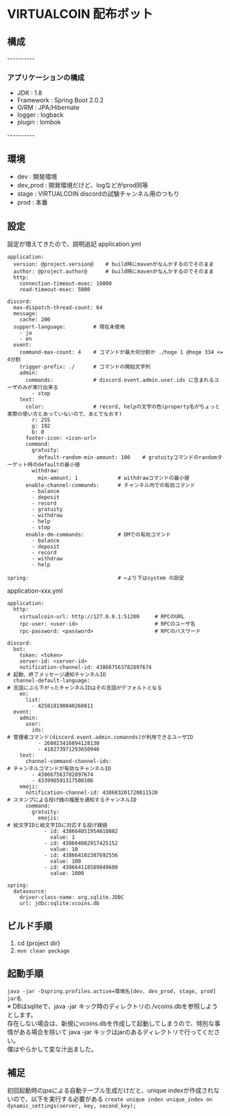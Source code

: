 VIRTUALCOIN 配布ボット
===============

## 構成  

\----------

### アプリケーションの構成  

- JDK : 1.8
- Framework : Spring Boot 2.0.2
- O/RM : JPA/Hibernate
- logger : logback
- plugin : lombok

\----------

## 環境  
- dev : 開発環境
- dev_prod : 開発環境だけど、logなどがprod同等
- stage : VIRTUALCOIN discordの試験チャンネル用のつもり
- prod : 本番

## 設定
設定が増えてきたので、説明追記
application.yml
```
application:
  version: @project.version@    # build時にmavenがなんかするのでそのまま
  author: @project.author@      # build時にmavenがなんかするのでそのまま
  http:
    connection-timeout-msec: 10000
    read-timeout-msec: 5000

discord:
  max-dispatch-thread-count: 64
  message:
    cache: 200
  support-language:         # 現在未使用
    - ja
    - en
  event:
    command-max-count: 4    # コマンドが最大何分割か ./hoge 1 @hoge 334 <= 4分割
    trigger-prefix: ./      # コマンドの開始文字列
    admin:
      commands:             # discord.event.admin.user.ids に含まれるユーザのみが実行出来る
        - stop
    text:
      color:                # record, helpの文字の色(property名がちょっと実際の使い方とあっていないので、あとでなおす)
        r: 255
        g: 192
        b: 0
      footer-icon: <icon-url>
      command:
        gratuity:
          default-random-min-amount: 100    # gratuityコマンドのrandomターゲット時のdefaultの最小値
        withdraw:
          min-amount: 1             # withdrawコマンドの最小値
      enable-channel-commands:      # チャンネル内での有効コマンド
        - balance
        - deposit
        - record
        - gratuity
        - withdraw
        - help
        - stop
      enable-dm-commands:           # DMでの有効コマンド
        - balance
        - deposit
        - record
        - withdraw
        - help

spring:                             # ←より下はsystem の設定
```

application-xxx.yml
```
application:
  http:
    virtualcoin-url: http://127.0.0.1:51200     # RPCのURL
    rpc-user: <user-id>                         # RPCのユーザ名
    rpc-password: <password>                    # RPCのパスワード

discord:
  bot:
    token: <token>
    server-id: <server-id>
    notification-channel-id: 438667563782897674                         # 起動、終了メッセージ通知チャンネルID
  channel-default-language:                                             # 言語にぶら下がったチャンネルIDはその言語がデフォルトとなる
    en:
      list:
        - 425818190040268811
  event:
    admin:
      user:
        ids:                                                            # 管理者コマンド(discord.event.admin.comannds)が利用できるユーザID
          - 260023416894128130
          - 418273971293650946
    text:
      channel-command-channel-ids:                                      # チャンネルコマンドが有効なチャンネルID
        - 438667563782897674
        - 433998591317508106
    emoji:
      notification-channel-id: 438683201720811520                       # スタンプによる投げ銭の履歴を通知するチャンネルID
      command:
        gratuity:
          emojis:                                                       # 絵文字IDと絵文字IDに対応する投げ銭値
            - id: 438664051954810882
              value: 1
            - id: 438664082917425152
              value: 10
            - id: 438664102307692556
              value: 100
            - id: 438664118589849600
              value: 1000

spring:
  datasource:
    driver-class-name: org.sqlite.JDBC
    url: jdbc:sqlite:vcoins.db
```

## ビルド手順  
1. cd {project dir} 
2. `mvn clean package`

## 起動手順  
`java -jar -Dspring.profiles.active=環境名[dev, dev_prod, stage, prod] jar名`  
※ DBはsqliteで、java -jar キック時のディレクトリの./vcoins.dbを参照しようとします。  
  存在しない場合は、新規にvcoins.dbを作成して起動してしまうので、特別な事情がある場合を除いて java -jar キックはjarのあるディレクトリで行ってください。  
  僕はやらかして変な汁出ました。

## 補足
初回起動時のjpaによる自動テーブル生成だけだと、unique indexが作成されないので、以下を実行する必要がある
`create unique index unique_index on dynamic_settings(server, key, second_key);`
